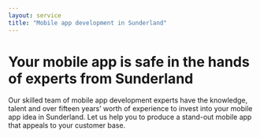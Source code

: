 ```yaml
---
layout: service
title: "Mobile app development in Sunderland"
---
```


# Your mobile app is safe in the hands of experts from Sunderland
Our skilled team of mobile app development experts have the knowledge, talent and over fifteen years’ worth of experience to invest into your mobile app idea in Sunderland. Let us help you to produce a stand-out mobile app that appeals to your customer base.